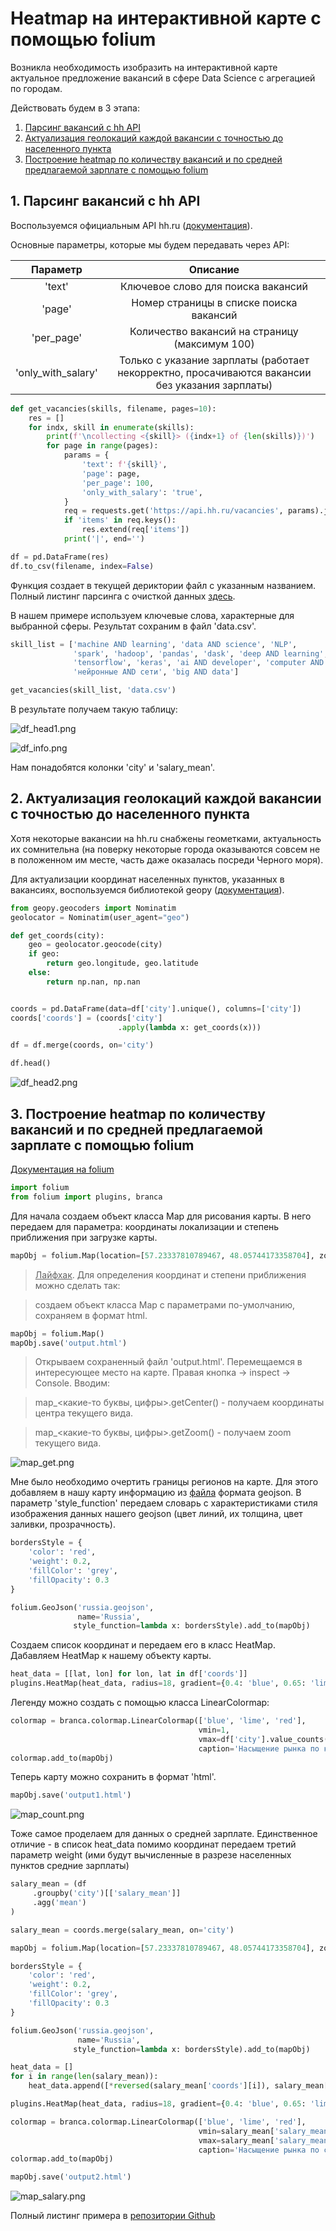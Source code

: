 # Heatmap на интерактивной карте с помощью folium

Возникла необходимость изобразить на интерактивной карте актуальное предложение вакансий в сфере Data Science с агрегацией по городам.

Действовать будем в 3 этапа:

1. [Парсинг вакансий с hh API](#1-парсинг-вакансий-с-hh-api)
2. [Актуализация геолокаций каждой вакансии с точностью до населенного пункта](#2-актуализация-геолокаций-каждой-вакансии-с-точностью-до-населенного-пункта)
3. [Построение heatmap по количеству вакансий и по средней предлагаемой зарплате с помощью folium](#3-построение-heatmap-по-количеству-вакансий-и-по-средней-предлагаемой-зарплате-с-помощью-folium)

## 1. Парсинг вакансий с hh API

Воспользуемся официальным API hh.ru ([документация](https://github.com/hhru/api/blob/master/docs/general.md)).

Основные параметры, которые мы будем передавать через API:

|Параметр|Описание|
|:---:|:---:|
|'text'|Ключевое слово для поиска вакансий|
|'page'|Номер страницы в списке поиска вакансий|
|'per_page'|Количество вакансий на страницу (максимум 100)|
|'only_with_salary'|Только с указание зарплаты (работает некорректно, просачиваются вакансии без указания зарплаты)|

```python
def get_vacancies(skills, filename, pages=10):
    res = []
    for indx, skill in enumerate(skills):
        print(f'\ncollecting <{skill}> ({indx+1} of {len(skills)})')
        for page in range(pages):
            params = {
                'text': f'{skill}',
                'page': page,
                'per_page': 100,
                'only_with_salary': 'true',
            }
            req = requests.get('https://api.hh.ru/vacancies', params).json()
            if 'items' in req.keys():
                res.extend(req['items'])
            print('|', end='')

df = pd.DataFrame(res)
df.to_csv(filename, index=False)
```
Функция создает в текущей дериктории файл с указанным названием.
Полный листинг парсинга с очисткой данных [здесь](https://github.com/rufous86/hh_parcing/blob/main/parcing.py).

В нашем примере используем ключевые слова, характерные для выбранной сферы. Результат сохраним в файл 'data.csv'.

```python
skill_list = ['machine AND learning', 'data AND science', 'NLP',
              'spark', 'hadoop', 'pandas', 'dask', 'deep AND learning', 'pytorch',
              'tensorflow', 'keras', 'ai AND developer', 'computer AND vision',
              'нейронные AND сети', 'big AND data']

get_vacancies(skill_list, 'data.csv')
```
В результате получаем такую таблицу:

![df_head1.png](assets/df_head1.png)

![df_info.png](assets/df_info.png)

Нам понадобятся колонки 'city' и 'salary_mean'.

## 2. Актуализация геолокаций каждой вакансии с точностью до населенного пункта

Хотя некоторые вакансии на hh.ru снабжены геометками, актуальность их сомнительна (на поверку некоторые города оказываются совсем не в положенном им месте, часть даже оказалась посреди Черного моря).

Для актуализации координат населенных пунктов, указанных в вакансиях, воспользуемся библиотекой geopy ([документация](https://geopy.readthedocs.io/en/stable/)).

```python
from geopy.geocoders import Nominatim
geolocator = Nominatim(user_agent="geo")

def get_coords(city):
    geo = geolocator.geocode(city)
    if geo:
        return geo.longitude, geo.latitude
    else:
        return np.nan, np.nan


coords = pd.DataFrame(data=df['city'].unique(), columns=['city'])
coords['coords'] = (coords['city']
                        .apply(lambda x: get_coords(x)))

df = df.merge(coords, on='city')

df.head()
```
![df_head2.png](assets/df_head2.png)

## 3. Построение heatmap по количеству вакансий и по средней предлагаемой зарплате с помощью folium

[Документация на folium](https://python-visualization.github.io/folium/)

```python
import folium
from folium import plugins, branca
```

Для начала создаем объект класса Map для рисования карты. В него передаем для параметра: координаты локализации и степень приближения при загрузке карты.

```python
mapObj = folium.Map(location=[57.23337810789467, 48.05744173358704], zoom_start=5)
```

> <u>Лайфхак</u>. Для определения координат и степени приближения можно сделать так:

> создаем объект класса Map с параметрами по-умолчанию, сохраняем в формат html.
```python
mapObj = folium.Map()
mapObj.save('output.html')
```
> Открываем сохраненный файл 'output.html'. Перемещаемся в интересующее место на карте. Правая кнопка -> inspect -> Console. Вводим:

> map_<какие-то буквы, цифры>.getCenter() - получаем координаты центра текущего вида.

> map_<какие-то буквы, цифры>.getZoom() - получаем zoom текущего вида.

![map_get.png](assets/map_get.png)

Мне было необходимо очертить границы регионов на карте. Для этого добавляем в нашу карту информацию из [файла](https://github.com/rufous86/hh_parcing/blob/main/russia.geojson) формата geojson. В параметр 'style_function' передаем словарь с характеристиками стиля изображения данных нашего geojson (цвет линий, их толщина, цвет заливки, прозрачность).
```python
bordersStyle = {
    'color': 'red',
    'weight': 0.2,
    'fillColor': 'grey',
    'fillOpacity': 0.3
}

folium.GeoJson('russia.geojson',
               name='Russia',
              style_function=lambda x: bordersStyle).add_to(mapObj)
```

Создаем список координат и передаем его в класс HeatMap. Дабавляем HeatMap к нашему объекту карты.
```python
heat_data = [[lat, lon] for lon, lat in df['coords']]
plugins.HeatMap(heat_data, radius=18, gradient={0.4: 'blue', 0.65: 'lime', 1: 'red'}).add_to(mapObj)
```
Легенду можно создать с помощью класса LinearColormap:
```python
colormap = branca.colormap.LinearColormap(['blue', 'lime', 'red'], 
                                          vmin=1, 
                                          vmax=df['city'].value_counts()[0], 
                                          caption='Насыщение рынка по количеству вакансий')
colormap.add_to(mapObj)
```


Теперь карту можно сохранить в формат 'html'.
```python
mapObj.save('output1.html')
```
![map_count.png](assets/map_count.png)

Тоже самое проделаем для данных о средней зарплате. Единственное отличие - в список heat_data помимо координат передаем третий параметр weight (ими будут вычисленные в разрезе населенных пунктов средние зарплаты)

```python
salary_mean = (df
     .groupby('city')[['salary_mean']]
     .agg('mean')
)

salary_mean = coords.merge(salary_mean, on='city')

mapObj = folium.Map(location=[57.23337810789467, 48.05744173358704], zoom_start=5)

bordersStyle = {
    'color': 'red',
    'weight': 0.2,
    'fillColor': 'grey',
    'fillOpacity': 0.3
}

folium.GeoJson('russia.geojson',
               name='Russia',
              style_function=lambda x: bordersStyle).add_to(mapObj)

heat_data = []
for i in range(len(salary_mean)):
    heat_data.append([*reversed(salary_mean['coords'][i]), salary_mean['salary_mean'][i]])

plugins.HeatMap(heat_data, radius=18, gradient={0.4: 'blue', 0.65: 'lime', 1: 'red'}).add_to(mapObj)

colormap = branca.colormap.LinearColormap(['blue', 'lime', 'red'], 
                                          vmin=salary_mean['salary_mean'].min(), 
                                          vmax=salary_mean['salary_mean'].max(), 
                                          caption='Насыщение рынка по средней предлагаемой зарплате')
colormap.add_to(mapObj)

mapObj.save('output2.html')
```

![map_salary.png](assets/map_salary.png)

Полный листинг примера в [репозитории Github](https://github.com/rufous86/hh_parcing)